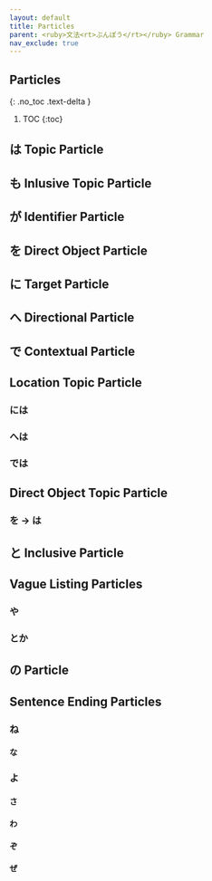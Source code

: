 ```yaml
---
layout: default
title: Particles
parent: <ruby>文法<rt>ぶんぽう</rt></ruby> Grammar
nav_exclude: true
---
```


## Particles
{: .no_toc .text-delta }

1. TOC
{:toc}

## は Topic Particle

## も Inlusive Topic Particle

## が Identifier Particle

## を Direct Object Particle

## に Target Particle

## へ Directional Particle

## で Contextual Particle

## Location Topic Particle
### には
### へは
### では

## Direct Object Topic Particle
### を → は

## と Inclusive Particle

## Vague Listing Particles
### や
### とか

## の Particle

## Sentence Ending Particles
### ね
#### な
### よ
#### さ
#### わ
#### ぞ
#### ぜ

